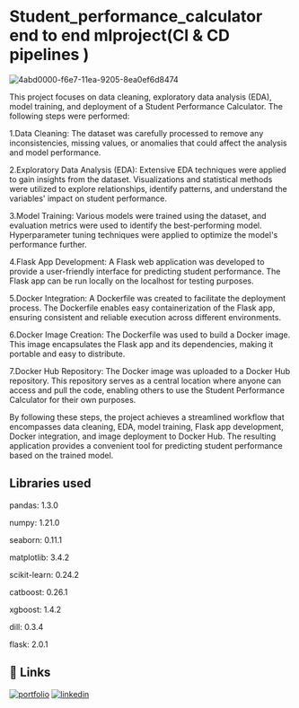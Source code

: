# Student_performance_calculator  end to end mlproject(CI & CD pipelines )
![4abd0000-f6e7-11ea-9205-8ea0ef6d8474](https://github.com/subhaganesh/mlproject/assets/96689756/ecefc154-0eed-43af-8504-3e64a93afdc1)

This project focuses on data cleaning, exploratory data analysis (EDA), model training, and deployment of a Student Performance Calculator. The following steps were performed:

1.Data Cleaning: The dataset was carefully processed to remove any inconsistencies, missing values, or anomalies that could affect the analysis and model performance.

2.Exploratory Data Analysis (EDA): Extensive EDA techniques were applied to gain insights from the dataset. Visualizations and statistical methods were utilized to explore relationships, identify patterns, and understand the variables' impact on student performance.

3.Model Training: Various models were trained using the dataset, and evaluation metrics were used to identify the best-performing model. Hyperparameter tuning techniques were applied to optimize the model's performance further.

4.Flask App Development: A Flask web application was developed to provide a user-friendly interface for predicting student performance. The Flask app can be run locally on the localhost for testing purposes.

5.Docker Integration: A Dockerfile was created to facilitate the deployment process. The Dockerfile enables easy containerization of the Flask app, ensuring consistent and reliable execution across different environments.

6.Docker Image Creation: The Dockerfile was used to build a Docker image. This image encapsulates the Flask app and its dependencies, making it portable and easy to distribute.

7.Docker Hub Repository: The Docker image was uploaded to a Docker Hub repository. This repository serves as a central location where anyone can access and pull the code, enabling others to use the Student Performance Calculator for their own purposes.

By following these steps, the project achieves a streamlined workflow that encompasses data cleaning, EDA, model training, Flask app development, Docker integration, and image deployment to Docker Hub. The resulting application provides a convenient tool for predicting student performance based on the trained model.

## Libraries used
pandas: 1.3.0

numpy: 1.21.0

seaborn: 0.11.1

matplotlib: 3.4.2

scikit-learn: 0.24.2

catboost: 0.26.1

xgboost: 1.4.2

dill: 0.3.4

flask: 2.0.1

## 🔗 Links
[![portfolio](https://img.shields.io/badge/my_portfolio-000?style=for-the-badge&logo=ko-fi&logoColor=white)](https://subhaganesh.github.io/)
[![linkedin](https://img.shields.io/badge/linkedin-0A66C2?style=for-the-badge&logo=linkedin&logoColor=white)](https://www.linkedin.com/in/subhaganesh-s-170875236/)



